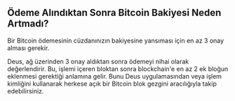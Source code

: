 ## Ödeme Alındıktan Sonra Bitcoin Bakiyesi Neden Artmadı?

Bir Bitcoin ödemesinin cüzdanınızın bakiyesine yansıması için en az 3 onay alması gerekir.

Deus, ağ üzerinden 3 onay aldıktan sonra ödemeyi nihai olarak değerlendirir. Bu, işlemi içeren bloktan sonra blockchain'e en az 2 ek bloğun eklenmesi gerektiği anlamına gelir. Bunu Deus uygulamasından veya işlem kimliğini kullanarak herkese açık bir Bitcoin blok gezgini aracılığıyla takip edebilirsiniz.